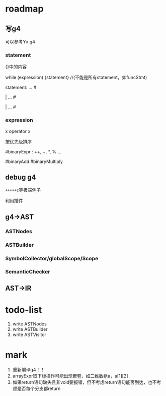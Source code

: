 #  roadmap

## 写g4

可以参考Yx.g4

### statement

{}中的内容

while (expression) {statement} //(不能是所有statement，如funcStmt)

statement: ... #

| ... #

| ... #

### expression

x operator x

按优先级排序

#binaryExpr : ++, +, *, % ...

#binaryAdd #binaryMultiply

## debug g4

`+++++c`等极端例子

利用插件

## g4->AST

### ASTNodes

### ASTBuilder

### SymbolCollector/globalScope/Scope

### SemanticChecker

## AST->IR


# todo-list
1. write ASTNodes
2. write ASTBuilder
3. write ASTVisitor

# mark
1. 重新编译g4！！
2. arrayExpr取下标操作可能出现嵌套，如二维数组a，a[1][2\]
3. 如果return语句缺失且非void要报错，但不考虑return语句能否到达，也不考虑是否每个分支都return

